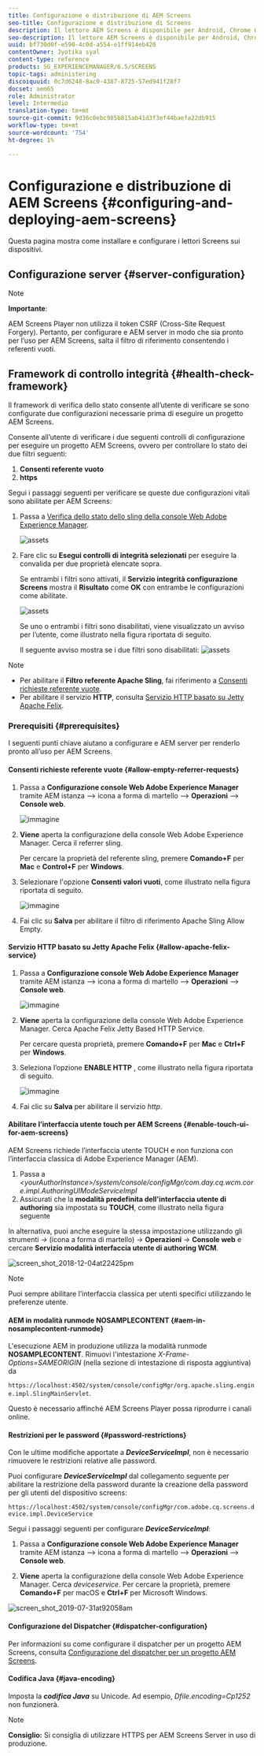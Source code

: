 ```yaml
---
title: Configurazione e distribuzione di AEM Screens
seo-title: Configurazione e distribuzione di Screens
description: Il lettore AEM Screens è disponibile per Android, Chrome OS, iOS e Windows. Questa pagina descrive la configurazione e l’implementazione di AEM Screens e riepiloga le linee guida per la selezione h/w del dispositivo di riproduzione.
seo-description: Il lettore AEM Screens è disponibile per Android, Chrome OS, iOS e Windows. Questa pagina descrive la configurazione e l’implementazione di AEM Screens e riepiloga le linee guida per la selezione h/w del dispositivo di riproduzione.
uuid: bf730d0f-e590-4c0d-a554-e1ff914eb420
contentOwner: Jyotika syal
content-type: reference
products: SG_EXPERIENCEMANAGER/6.5/SCREENS
topic-tags: administering
discoiquuid: 0c7d6248-8ac0-4387-8725-57ed941f28f7
docset: aem65
role: Administrator
level: Intermedio
translation-type: tm+mt
source-git-commit: 9d36c0ebc985b815ab41d3f3ef44baefa22db915
workflow-type: tm+mt
source-wordcount: '754'
ht-degree: 1%

---
```



# Configurazione e distribuzione di AEM Screens {#configuring-and-deploying-aem-screens}

Questa pagina mostra come installare e configurare i lettori Screens sui dispositivi.

## Configurazione server {#server-configuration}

>[!NOTE]
>
>**Importante**:
>
>AEM Screens Player non utilizza il token CSRF (Cross-Site Request Forgery). Pertanto, per configurare e AEM server in modo che sia pronto per l’uso per AEM Screens, salta il filtro di riferimento consentendo i referenti vuoti.

## Framework di controllo integrità {#health-check-framework}

Il framework di verifica dello stato consente all’utente di verificare se sono configurate due configurazioni necessarie prima di eseguire un progetto AEM Screens.

Consente all’utente di verificare i due seguenti controlli di configurazione per eseguire un progetto AEM Screens, ovvero per controllare lo stato dei due filtri seguenti:

1. **Consenti referente vuoto**
2. **https**

Segui i passaggi seguenti per verificare se queste due configurazioni vitali sono abilitate per AEM Screens:

1. Passa a [Verifica dello stato dello sling della console Web Adobe Experience Manager](http://localhost:4502/system/console/healthcheck?tags=screensconfigs&amp;overrideGlobalTimeout=).

   ![assets](assets/health-check1.png)


2. Fare clic su **Esegui controlli di integrità selezionati** per eseguire la convalida per due proprietà elencate sopra.

   Se entrambi i filtri sono attivati, il **Servizio integrità configurazione Screens** mostra il **Risultato** come **OK** con entrambe le configurazioni come abilitate.

   ![assets](assets/health-check2.png)

   Se uno o entrambi i filtri sono disabilitati, viene visualizzato un avviso per l’utente, come illustrato nella figura riportata di seguito.

   Il seguente avviso mostra se i due filtri sono disabilitati:
   ![assets](assets/health-check3.png)

>[!NOTE]
>
>* Per abilitare il **Filtro referente Apache Sling**, fai riferimento a [Consenti richieste referente vuote](/help/user-guide/configuring-screens-introduction.md#allow-empty-referrer-requests).
>* Per abilitare il servizio **HTTP**, consulta [Servizio HTTP basato su Jetty Apache Felix](/help/user-guide/configuring-screens-introduction.md#allow-apache-felix-service).


### Prerequisiti {#prerequisites}

I seguenti punti chiave aiutano a configurare e AEM server per renderlo pronto all’uso per AEM Screens.

#### Consenti richieste referente vuote {#allow-empty-referrer-requests}

1. Passa a **Configurazione console Web Adobe Experience Manager** tramite AEM istanza —> icona a forma di martello —> **Operazioni** —> **Console web**.

   ![immagine](assets/config/empty-ref1.png)

1. **Viene** aperta la configurazione della console Web Adobe Experience Manager. Cerca il referrer sling.

   Per cercare la proprietà del referente sling, premere **Comando+F** per **Mac** e **Control+F** per **Windows**.

1. Selezionare l&#39;opzione **Consenti valori vuoti**, come illustrato nella figura riportata di seguito.

   ![immagine](assets/config/empty-ref2.png)

1. Fai clic su **Salva** per abilitare il filtro di riferimento Apache Sling Allow Empty.


#### Servizio HTTP basato su Jetty Apache Felix {#allow-apache-felix-service}

1. Passa a **Configurazione console Web Adobe Experience Manager** tramite AEM istanza —> icona a forma di martello —> **Operazioni** —> **Console web**.

   ![immagine](assets/config/empty-ref1.png)

1. **Viene** aperta la configurazione della console Web Adobe Experience Manager. Cerca Apache Felix Jetty Based HTTP Service.

   Per cercare questa proprietà, premere **Comando+F** per **Mac** e **Ctrl+F** per **Windows**.

1. Seleziona l’opzione **ENABLE HTTP** , come illustrato nella figura riportata di seguito.

   ![immagine](assets/config/config-1.png)

1. Fai clic su **Salva** per abilitare il servizio *http*.

#### Abilitare l’interfaccia utente touch per AEM Screens {#enable-touch-ui-for-aem-screens}

AEM Screens richiede l’interfaccia utente TOUCH e non funziona con l’interfaccia classica di Adobe Experience Manager (AEM).

1. Passa a *&lt;yourAuthorInstance>/system/console/configMgr/com.day.cq.wcm.core.impl.AuthoringUIModeServiceImpl*
1. Assicurati che la **modalità predefinita dell&#39;interfaccia utente di authoring** sia impostata su **TOUCH**, come illustrato nella figura seguente

In alternativa, puoi anche eseguire la stessa impostazione utilizzando gli strumenti *->* (icona a forma di martello) -> **Operazioni** -> **Console web** e cercare **Servizio modalità interfaccia utente di authoring WCM**.

![screen_shot_2018-12-04at22425pm](assets/screen_shot_2018-12-04at22425pm.png)

>[!NOTE]
>
>Puoi sempre abilitare l’interfaccia classica per utenti specifici utilizzando le preferenze utente.

#### AEM in modalità runmode NOSAMPLECONTENT {#aem-in-nosamplecontent-runmode}

L&#39;esecuzione AEM in produzione utilizza la modalità runmode **NOSAMPLECONTENT**. Rimuovi l&#39;intestazione *X-Frame-Options=SAMEORIGIN* (nella sezione di intestazione di risposta aggiuntiva) da

`https://localhost:4502/system/console/configMgr/org.apache.sling.engine.impl.SlingMainServlet`.

Questo è necessario affinché AEM Screens Player possa riprodurre i canali online.

#### Restrizioni per le password {#password-restrictions}

Con le ultime modifiche apportate a ***DeviceServiceImpl***, non è necessario rimuovere le restrizioni relative alle password.

Puoi configurare ***DeviceServiceImpl*** dal collegamento seguente per abilitare la restrizione della password durante la creazione della password per gli utenti del dispositivo screens:

`https://localhost:4502/system/console/configMgr/com.adobe.cq.screens.device.impl.DeviceService`

Segui i passaggi seguenti per configurare ***DeviceServiceImpl***:

1. Passa a **Configurazione console Web Adobe Experience Manager** tramite AEM istanza —> icona a forma di martello —> **Operazioni** —> **Console web**.

1. **Viene** aperta la configurazione della console Web Adobe Experience Manager. Cerca *deviceservice*. Per cercare la proprietà, premere **Comando+F** per macOS e **Ctrl+F** per Microsoft Windows.

![screen_shot_2019-07-31at92058am](assets/screen_shot_2019-07-31at92058am.png)

#### Configurazione del Dispatcher {#dispatcher-configuration}

Per informazioni su come configurare il dispatcher per un progetto AEM Screens, consulta [Configurazione del dispatcher per un progetto AEM Screens](dispatcher-configurations-aem-screens.md).

#### Codifica Java {#java-encoding}

Imposta la ***codifica Java*** su Unicode. Ad esempio, *Dfile.encoding=Cp1252* non funzionerà.

>[!NOTE]
>**Consiglio:**
>Si consiglia di utilizzare HTTPS per AEM Screens Server in uso di produzione.








